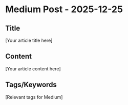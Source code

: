 # Medium Post - 2025-12-25

## Title
[Your article title here]

## Content
[Your article content here]

## Tags/Keywords
[Relevant tags for Medium]
